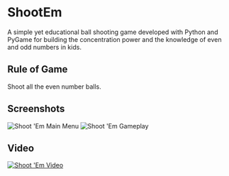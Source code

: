 # ShootEm
A simple yet educational ball shooting game developed with Python and PyGame for building the concentration power and the knowledge of even and odd numbers in kids.

## Rule of Game
Shoot all the even number balls.

## Screenshots
![Shoot 'Em Main Menu](https://ik.imagekit.io/w5ridiwqpr/Projects/Shoot-Em-Title_xEod5_Pv6?ik-sdk-version=javascript-1.4.3&updatedAt=1645029000179)
![Shoot 'Em Gameplay](https://ik.imagekit.io/w5ridiwqpr/Projects/Shoot-Em-Gameplay_ZuuoRzRCgJV4?ik-sdk-version=javascript-1.4.3&updatedAt=1645029000878)

## Video
[![Shoot 'Em Video](https://ik.imagekit.io/w5ridiwqpr/Projects/Shoot__Em_Thumbnail_2dISN9xeW?ik-sdk-version=javascript-1.4.3&updatedAt=1645329824477)](https://www.youtube.com/watch?v=XOGUzRqxRwc)
